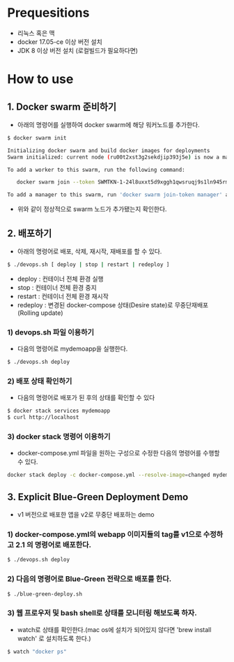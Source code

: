 # Prequesitions
- 리눅스 혹은 맥
- docker 17.05-ce 이상 버전 설치
- JDK 8 이상 버전 설치 (로컬빌드가 필요하다면)

# How to use

## 1. Docker swarm 준비하기
- 아래의 명령어를 실행하여 docker swarm에 해당 워커노드를 추가한다.

```bash
$ docker swarm init

Initializing docker swarm and build docker images for deployments
Swarm initialized: current node (ru00t2xst3g2sekdjip393j5e) is now a manager.

To add a worker to this swarm, run the following command:

   docker swarm join --token SWMTKN-1-24l8uxxt5d9xggh1qwsruqj9s1ln945rmyc5csid3mcrpp8sjw-exda6znm0yjafkfksfc9hy9vt 192.168.65.3:2377

To add a manager to this swarm, run 'docker swarm join-token manager' and follow the instructions.

```
- 위와 같이 정상적으로 swarm 노드가 추가됐는지 확인한다.

## 2. 배포하기

- 아래의 명령어로 배포, 삭제, 재시작, 재배포를 할 수 있다.
```bash
$ ./devops.sh [ deploy | stop | restart | redeploy ]
```
- deploy    : 컨테이너 전체 환경 실행
- stop      : 컨테이너 전체 환경 중지
- restart   : 컨테이너 전체 환경 재시작
- redeploy  : 변경된 docker-compose 상태(Desire state)로 무중단재배포(Rolling update) 

### 1) devops.sh 파일 이용하기
- 다음의 명령어로 mydemoapp을 실행한다. 
```bash
$ ./devops.sh deploy
```

### 2) 배포 상태 확인하기
- 다음의 명령어로 배포가 된 후의 상태를 확인할 수 있다
```bash
$ docker stack services mydemoapp
$ curl http://localhost
```

### 3) docker stack 명령어 이용하기
- docker-compose.yml 파일을 원하는 구성으로 수정한 다음의 명령어를 수행할 수 있다.
```bash
docker stack deploy -c docker-compose.yml --resolve-image=changed mydemoapp
```

## 3. Explicit Blue-Green Deployment  Demo

- v1 버전으로 배포한 앱을 v2로 무중단 배포하는 demo

### 1) docker-compose.yml의 webapp 이미지들의 tag를 v1으로 수정하고 2.1 의 명령어로 배포한다.
```bash
$ ./devops.sh deploy
```

### 2) 다음의 명령어로 Blue-Green 전략으로 배포를 한다.
```bash
$ ./blue-green-deploy.sh
```

### 3) 웹 프로우저 및 bash shell로 상태를 모니터링 해보도록 하자.
- watch로 상태를 확인한다.(mac os에 설치가 되어있지 않다면 'brew install watch' 로 설치하도록 한다.)
```bash
$ watch "docker ps"
```

###

